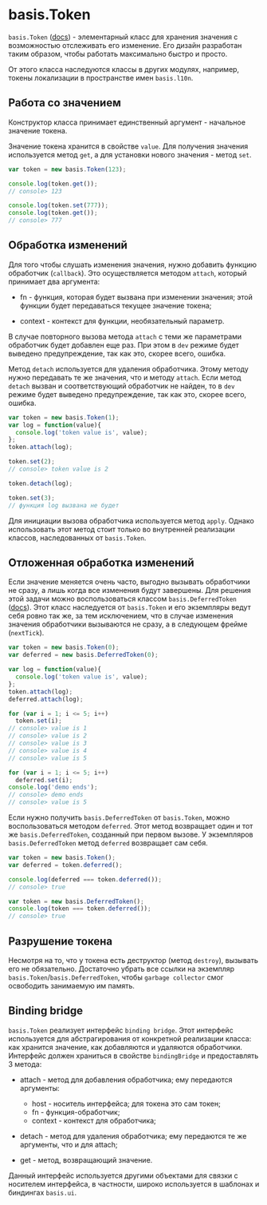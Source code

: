# basis.Token

`basis.Token` ([docs](http://basisjs.com/docs#basis.Token)) - элементарный класс для хранения значения с возможностью отслеживать его изменение. Его дизайн разработан таким образом, чтобы работать максимально быстро и просто.

От этого класса наследуются классы в других модулях, например, токены локализации в пространстве имен `basis.l10n`.

## Работа со значением

Конструктор класса принимает единственный аргумент - начальное значение токена.

Значение токена хранится в свойстве `value`. Для получения значения используется метод `get`, а для установки нового значения - метод `set`.

```js
var token = new basis.Token(123);

console.log(token.get());
// console> 123

console.log(token.set(777));
console.log(token.get());
// console> 777
```

## Обработка изменений

Для того чтобы слушать изменения значения, нужно добавить функцию обработчик (`callback`). Это осуществляется методом `attach`, который принимает два аргумента:

  * fn - функция, которая будет вызвана при изменении значения; этой функции будет передаваться текущее значение токена;

  * context - контекст для функции, необязательный параметр.

В случае повторного вызова метода `attach` с теми же параметрами обработчик будет добавлен еще раз. При этом в `dev` режиме будет выведено предупреждение, так как это, скорее всего, ошибка.

Метод `detach` используется для удаления обработчика. Этому методу нужно передавать те же значения, что и методу `attach`. Если метод `detach` вызван и соответствующий обработчик не найден, то в `dev` режиме будет выведено предупреждение, так как это, скорее всего, ошибка.

```js
var token = new basis.Token(1);
var log = function(value){
  console.log('token value is', value);
};
token.attach(log);

token.set(2);
// сonsole> token value is 2

token.detach(log);

token.set(3);
// функция log вызвана не будет
```

Для инициации вызова обработчика используется метод `apply`. Однако использовать этот метод стоит только во внутренней реализации классов, наследованных от `basis.Token`.

## Отложенная обработка изменений

Если значение меняется очень часто, выгодно вызывать обработчики не сразу, а лишь когда все изменения будут завершены. Для решения этой задачи можно воспользоваться классом `basis.DeferredToken` ([docs](http://basisjs.com/docs#basis.DeferredToken)). Этот класс наследуется от `basis.Token` и его экземпляры ведут себя ровно так же, за тем исключением, что в случае изменения значения обработчики вызываются не сразу, а в следующем фрейме (`nextTick`).

```js
var token = new basis.Token(0);
var deferred = new basis.DeferredToken(0);

var log = function(value){
  console.log('token value is', value);
};
token.attach(log);
deferred.attach(log);

for (var i = 1; i <= 5; i++)
  token.set(i);
// console> value is 1
// console> value is 2
// console> value is 3
// console> value is 4
// console> value is 5

for (var i = 1; i <= 5; i++)
  deferred.set(i);
console.log('demo ends');
// console> demo ends
// console> value is 5
```

Если нужно получить `basis.DeferredToken` от `basis.Token`, можно воспользоваться методом `deferred`. Этот метод возвращает один и тот же `basis.DeferredToken`, созданный при первом вызове. У экземпляров `basis.DeferredToken` метод `deferred` возвращает сам себя.

```js
var token = new basis.Token();
var deferred = token.deferred();

console.log(deferred === token.deferred());
// console> true

var token = new basis.DeferredToken();
console.log(token === token.deferred());
// console> true
```

## Разрушение токена

Несмотря на то, что у токена есть деструктор (метод `destroy`), вызывать его не обязательно. Достаточно убрать все ссылки на экземпляр `basis.Token`/`basis.DeferredToken`, чтобы `garbage collector` смог освободить занимаемую им память.

## Binding bridge

`basis.Token` реализует интерфейс `binding bridge`. Этот интерфейс используется для абстрагирования от конкретной реализации класса: как хранится значение, как добавляются и удаляются обработчики. Интерфейс должен храниться в свойстве `bindingBridge` и предоставлять 3 метода:

  * attach - метод для добавления обработчика; ему передаются аргументы:
    * host - носитель интерфейса; для токена это сам токен;
    * fn - функция-обработчик;
    * context - контекст для обработчика;

  * detach - метод для удаления обработчика; ему передаются те же аргументы, что и для attach;

  * get - метод, возвращающий значение.

Данный интерфейс используется другими объектами для связки с носителем интерфейса, в частности, широко используется в шаблонах и биндингах `basis.ui`.
